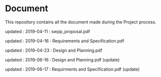 # Document

This repository contains all the document made during the Project process.

updated : 2019-04-11 : swpp_proposal.pdf

updated : 2019-04-16 : Requirements and Specification.pdf

updated : 2019-04-23 : Design and Planning.pdf

updated : 2019-06-16 : Design and Planning.pdf (update)

updated : 2019-06-17 : Requirments and Specification.pdf (update)
